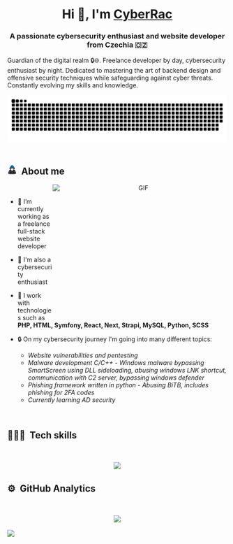 <h1 align="center">
  Hi 👋, I'm <a href="https://github.com/ondrasimku" target="blank">CyberRac</a>
</h1>
<h3 align="center">A passionate cybersecurity enthusiast and website developer from Czechia &#127464;&#127487;</h3>

<p>
  Guardian of the digital realm 🔒🌐. Freelance developer by day, cybersecurity enthusiast by night. Dedicated to mastering the art of backend design and offensive security techniques while safeguarding against cyber threats. Constantly evolving my skills and knowledge.
</p>

<div align="center">
  <img  src="https://github.com/1999AZZAR/1999AZZAR/blob/main/resources/img/grid-snake.svg"
       alt="snake" /></a>
</div>

<br/>

## <picture><img src="https://github.com/0xAbdulKhalid/0xAbdulKhalid/raw/main/assets/mdImages/about_me.gif" width=22px></picture> &nbsp;About me

<a target="_blank" align="center">
  <img align="right" top="500" height="300" width="400" alt="GIF" src="https://media.giphy.com/media/SWoSkN6DxTszqIKEqv/giphy.gif">
</a>
<br/>

- 🔭 I’m currently working as a freelance full-stack website developer</a>

- 🌱 I'm also a cybersecurity enthusiast

- 🤝 I work with technologies such as **PHP, HTML, Symfony, React, Next, Strapi, MySQL, Python, SCSS**

- 🔒 On my cybersecurity journey I'm going into many different topics:
  - _Website vulnerabilities and pentesting_
  - _Malware development C/C++ - Windows malware bypassing SmartScreen using DLL sideloading, abusing windows LNK shortcut, communication with C2 server, bypassing windows defender_
  - _Phishing framework written in python - Abusing BiTB, includes phishing for 2FA codes_
  - _Currently learning AD security_
 <br/>

## 👨🏻‍💻 &nbsp;Tech skills

<br/>
<p align="center">
  <a href="https://skillicons.dev">
    <img src="https://skillicons.dev/icons?i=html,js,c,cpp,css,php,symfony,nextjs,py,react,mysql,docker,gitlab,figma,github,linux,postman,vscode&perline=14" />
  </a>
</p>

## ⚙️ &nbsp;GitHub Analytics
<br/>
<p align="center">
<a href="https://github.com/AVS1508">
  <img height="180em" src="https://github-readme-stats-eight-theta.vercel.app/api/top-langs/?username=ondrasimku&layout=compact&langs_count=8&theme=algolia"/>
</a>
</p>

 <img src="https://user-images.githubusercontent.com/73097560/115834477-dbab4500-a447-11eb-908a-139a6edaec5c.gif">

